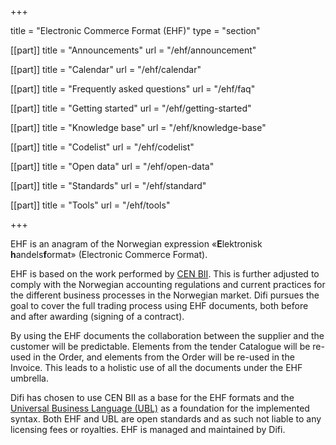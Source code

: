 +++

title = "Electronic Commerce Format (EHF)"
type = "section"

[[part]]
title = "Announcements"
url = "/ehf/announcement"

[[part]]
title = "Calendar"
url = "/ehf/calendar"

[[part]]
title = "Frequently asked questions"
url = "/ehf/faq"

[[part]]
title = "Getting started"
url = "/ehf/getting-started"

[[part]]
title = "Knowledge base"
url = "/ehf/knowledge-base"

[[part]]
title = "Codelist"
url = "/ehf/codelist"

[[part]]
title = "Open data"
url = "/ehf/open-data"

[[part]]
title = "Standards"
url = "/ehf/standard"

[[part]]
title = "Tools"
url = "/ehf/tools"

+++

EHF is an anagram of the Norwegian expression «**E**lektronisk **h**andels**f**ormat» (Electronic Commerce Format).

EHF is based on the work performed by [CEN BII](http://www.cenbii.eu/). This is further adjusted to comply with the Norwegian accounting regulations and current practices for the different business processes in the Norwegian market. Difi pursues the goal to cover the full trading process using EHF documents, both before and after awarding (signing of a contract).

By using the EHF documents the collaboration between the supplier and the customer will be predictable. Elements from the tender Catalogue will be re-used in the Order, and elements from the Order will be re-used in the Invoice. This leads to a holistic use of all the documents under the EHF umbrella.

Difi has chosen to use CEN BII as a base for the EHF formats and the [Universal Business Language (UBL)](/ehf/standard/ubl/) as a foundation for the implemented syntax. Both EHF and UBL are open standards and as such not liable to any licensing fees or royalties. EHF is managed and maintained by Difi.
